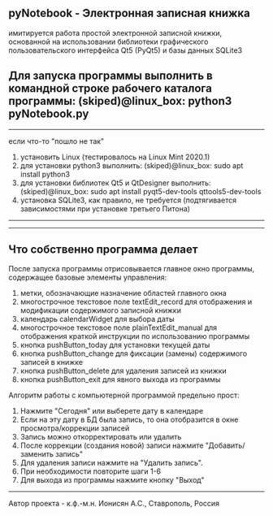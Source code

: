 pyNotebook - Электронная записная книжка
------------------------------------------------------
имитируется работа простой электронной записной книжки,
основанной на использовании библиотеки графического
пользовательского интерфейса Qt5 (PyQt5) и базы данных SQLite3

Для запуска программы выполнить в командной строке
рабочего каталога программы:
  (skiped)@linux_box: python3 pyNotebook.py
------------------------------------------------------

------------------------------------------------------
если что-то "пошло не так"
1) установить Linux (тестировалось на Linux Mint 2020.1)
2) для установки python3 выполнить:
   (skiped)@linux_box: sudo apt install python3
3) для установки библиотек Qt5 и QtDesigner выполнить:
   (skiped)@linux_box: sudo apt install pyqt5-dev-tools qttools5-dev-tools
4) установка SQLite3, как правило, не требуется (подтягивается зависимостями
   при установке третьего Питона)
------------------------------------------------------

------------------------------------------------------
Что собственно программа делает
------------------------------------------------------
После запуска программы отрисовывается главное окно программы,
содержащее базовые элементы управления:
1) метки, обозначающие назначение областей главного окна
2) многострочное текстовое поле textEdit_record для отображения
   и модификации содержимого записной книжки
3) календарь calendarWidget для выбора даты
4) многострочное текстовое поле plainTextEdit_manual для отображения
   краткой инструкции по использованию программы
5) кнопка pushButton_today для установки текущей даты
6) кнопка pushButton_change для фиксации (замены) содержимого записей в книжке
7) кнопка pushButton_delete для удаления записей из книжки
8) кнопка pushButton_exit для явного выхода из программы

Алгоритм работы с компьютерной программой предельно прост:
1. Нажмите "Сегодня" или выберете дату в календаре
2. Если на эту дату в БД была запись, то она отобразится
   в окне просмотра/коррекции записей
3. Запись можно откорректировать или удалить
4. После коррекции (создания новой) записи нажмите  "Добавить/заменить запись"
5. Для удаления записи нажмите на "Удалить запись".
6. При необходимости повторите шаги 1-6
7. Для выхода из программы нажмите кнопку "Выход"
------------------------------------------------------

Автор проекта - к.ф.-м.н. Ионисян А.С., Ставрополь, Россия
